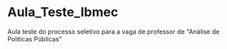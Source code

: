 # Aula_Teste_Ibmec
Aula teste do processo seletivo para a vaga de professor de "Análise de Políticas Públicas" 
